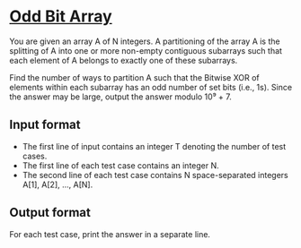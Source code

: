 # [Odd Bit Array][link]

You are given an array A of N integers. A partitioning of the array A is the splitting of A into one or more non-empty contiguous subarrays such that each element of A belongs to exactly one of these subarrays.

Find the number of ways to partition A such that the Bitwise XOR of elements within each subarray has an odd number of set bits (i.e., 1s). Since the answer may be large, output the answer modulo 10⁹ + 7.

## Input format

- The first line of input contains an integer T denoting the number of test cases.
- The first line of each test case contains an integer N.
- The second line of each test case contains N space-separated integers A[1], A[2], ..., A[N].

## Output format

For each test case, print the answer in a separate line.

[link]: https://www.hackerearth.com/practice/algorithms/dynamic-programming/2-dimensional/practice-problems/algorithm/odd-bit-subsequence-d51cf1ba/
